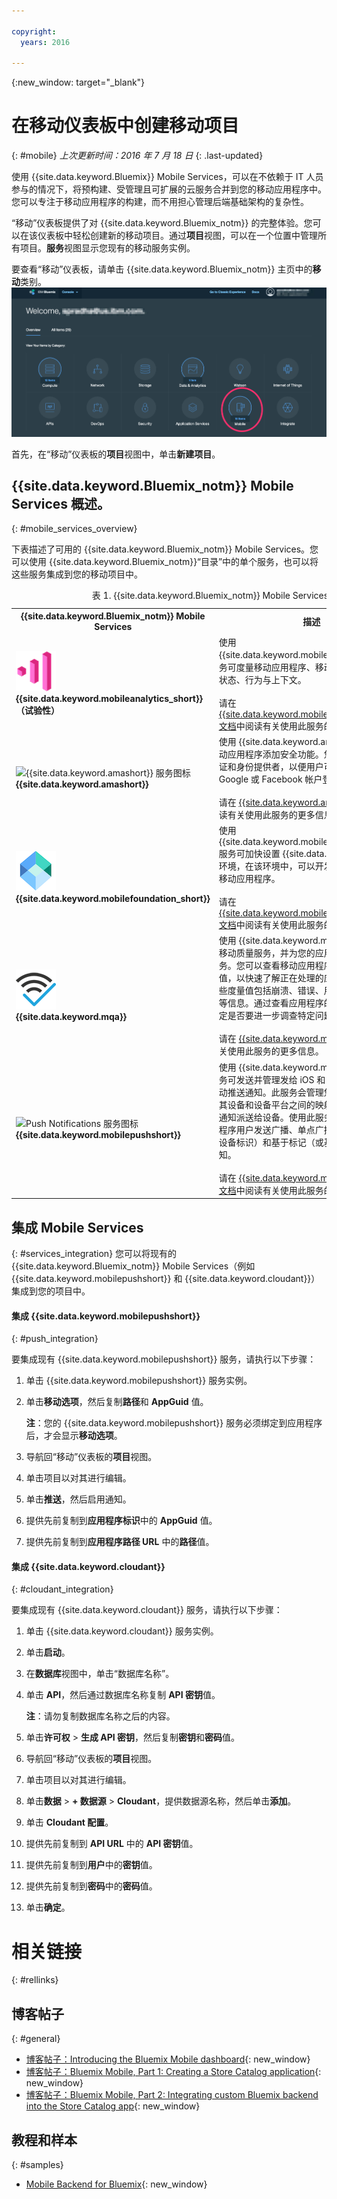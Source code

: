 ```yaml
---

copyright:
  years: 2016

---
```

{:new_window: target="_blank"}

# 在移动仪表板中创建移动项目
{: #mobile}
*上次更新时间：2016 年 7 月 18 日*
{: .last-updated}

使用 {{site.data.keyword.Bluemix}} Mobile Services，可以在不依赖于 IT 人员参与的情况下，将预构建、受管理且可扩展的云服务合并到您的移动应用程序中。您可以专注于移动应用程序的构建，而不用担心管理后端基础架构的复杂性。

“移动”仪表板提供了对 {{site.data.keyword.Bluemix_notm}} 的完整体验。您可以在该仪表板中轻松创建新的移动项目。通过**项目**视图，可以在一个位置中管理所有项目。**服务**视图显示您现有的移动服务实例。

要查看“移动”仪表板，请单击 {{site.data.keyword.Bluemix_notm}} 主页中的**移动**类别。
<img src="images/mobile_dashboard.jpg" alt="{{site.data.keyword.Bluemix_notm}} 主页">

首先，在“移动”仪表板的**项目**视图中，单击**新建项目**。

## {{site.data.keyword.Bluemix_notm}} Mobile Services 概述。
{: #mobile_services_overview}

下表描述了可用的 {{site.data.keyword.Bluemix_notm}} Mobile Services。您可以使用 {{site.data.keyword.Bluemix_notm}}“目录”中的单个服务，也可以将这些服务集成到您的移动项目中。

<table summary="此表描述了 {{site.data.keyword.Bluemix_notm}} Mobile services，并提供了服务文档的链接">
<caption>表 1. {{site.data.keyword.Bluemix_notm}} Mobile Services</caption>
<th>{{site.data.keyword.Bluemix_notm}} Mobile Services</th>
<th>描述</th>
<tr>
<td> <img src="images/mobile_analytics_icon.png" alt="{{site.data.keyword.mobileanalytics_short}} 图标"><br/><b>{{site.data.keyword.mobileanalytics_short}}（试验性）</b></td>
<td valign="top">使用 {{site.data.keyword.mobileanalytics_full}} 服务可度量移动应用程序、移动用户和移动设备的状态、行为与上下文。<br/><br/>
请在 <a href="../services/mobileanalytics/index.html" alt="{{site.data.keyword.mobileanalytics_short}} 文档链接">{{site.data.keyword.mobileanalytics_short}} 文档</a>中阅读有关使用此服务的更多信息。
</td>
</tr>
<tr>
<td><img src="images/catalog_icons-05.png" alt="{{site.data.keyword.amashort}} 服务图标"><br/><b>{{site.data.keyword.amashort}}</b></td>
<td valign="top">使用 {{site.data.keyword.amafull}} 服务可向移动应用程序添加安全功能。您可以配置客户机认证和身份提供者，以便用户可以使用自己现有的 Google 或 Facebook 帐户登录到应用程序。<br/><br/>
请在 <a href="../services/mobileaccess/index.html" alt="{{site.data.keyword.amashort}} 文档链接">{{site.data.keyword.amashort}} 文档</a>中阅读有关使用此服务的更多信息。</td>
</tr>
<tr>
<td><img src="images/MFPFoundation_icon.png" alt="{{site.data.keyword.mobilefoundation_short}} 服务图标"><br/> <b>{{site.data.keyword.mobilefoundation_short}}</b></td>
<td valign="top">使用 {{site.data.keyword.mobilefoundation_long}} 服务可加快设置 {{site.data.keyword.mfp_full}} 环境，在该环境中，可以开发、测试和使用企业移动应用程序。<br/><br/>
请在 <a href="../services/mobilefoundation/index.html" alt="{{site.data.keyword.mobilefoundation_short}} 文档链接">{{site.data.keyword.mobilefoundation_short}} 文档</a>中阅读有关使用此服务的更多信息。</td>
</tr>
<tr>
<td><img src="images/mqa_icon.png" alt="{{site.data.keyword.mqa}} 服务图标"><br/><b>{{site.data.keyword.mqa}}</b></td>
<td valign="top">使用 {{site.data.keyword.mqafull}} 服务可发现移动质量服务，并为您的应用程序设置这些服务。您可以查看移动应用程序的高级别质量度量值，以快速了解正在处理的应用程序的问题。这些度量值包括崩溃、错误、用户反馈和用户观点等信息。通过查看应用程序的这些信息，可以确定是否要进一步调查特定问题。<br/><br/>
请在 <a href="../services/MobileQualityAssurance/index.html" alt="{{site.data.keyword.mqa}} 文档链接">{{site.data.keyword.mqa}} 文档</a>中阅读有关使用此服务的更多信息。</td>
</tr>
<tr>
<td><img src="images/catalog_icons-09.png" alt="Push Notifications 服务图标"><br/><b>{{site.data.keyword.mobilepushshort}}</b></td>
<td valign="top">使用 {{site.data.keyword.mobilepushfull}} 服务可发送并管理发给 iOS 和 Android 平台的移动推送通知。此服务会管理您的应用程序用户与其设备和设备平台之间的映射，还会处理将推送通知派送给设备。使用此服务，可以向移动应用程序用户发送广播、单点广播（根据用户标识和设备标识）和基于标记（或基于主题）的推送通知。<br/><br/>
请在 <a href="../services/mobilepush/index.html" alt="{{site.data.keyword.mobilepushshort}} 文档链接">{{site.data.keyword.mobilepushshort}} 文档</a>中阅读有关使用此服务的更多信息。</td>
</table>

## 集成 Mobile Services
{: #services_integration}
您可以将现有的 {{site.data.keyword.Bluemix_notm}} Mobile Services（例如 {{site.data.keyword.mobilepushshort}} 和 {{site.data.keyword.cloudant}}）集成到您的项目中。

#### 集成 {{site.data.keyword.mobilepushshort}}
{: #push_integration}

要集成现有 {{site.data.keyword.mobilepushshort}} 服务，请执行以下步骤：

1. 单击 {{site.data.keyword.mobilepushshort}} 服务实例。
2. 单击**移动选项**，然后复制**路径**和 **AppGuid** 值。

   **注**：您的 {{site.data.keyword.mobilepushshort}} 服务必须绑定到应用程序后，才会显示**移动选项**。

3. 导航回“移动”仪表板的**项目**视图。
4. 单击项目以对其进行编辑。
5. 单击**推送**，然后启用通知。
6. 提供先前复制到**应用程序标识**中的 **AppGuid** 值。
7. 提供先前复制到**应用程序路径 URL** 中的**路径**值。

#### 集成 {{site.data.keyword.cloudant}}
{: #cloudant_integration}

要集成现有 {{site.data.keyword.cloudant}} 服务，请执行以下步骤：

1. 单击 {{site.data.keyword.cloudant}} 服务实例。
2. 单击**启动**。
3. 在**数据库**视图中，单击“数据库名称”。
4. 单击 **API**，然后通过数据库名称复制 **API 密钥**值。

   **注**：请勿复制数据库名称之后的内容。

5. 单击**许可权** > **生成 API 密钥**，然后复制**密钥**和**密码**值。
6. 导航回“移动”仪表板的**项目**视图。
7. 单击项目以对其进行编辑。
8. 单击**数据** > **+ 数据源** > **Cloudant**，提供数据源名称，然后单击**添加**。
9. 单击 **Cloudant 配置**。
10. 提供先前复制到 **API URL** 中的 **API 密钥**值。
11. 提供先前复制到**用户**中的**密钥**值。
12. 提供先前复制到**密码**中的**密码**值。
13. 单击**确定**。


# 相关链接
{: #rellinks}

<!-- links to internal services don't work
## {{site.data.keyword.Bluemix_notm}} Mobile services
{: #general}
* [Mobile Analytics (Experimental)](../services/mobileanalytics/index.html){: new_window}
* [Mobile Client Access](../services/mobileaccess/index.html){: new_window}
* [Mobile Foundation](../services/mobilefoundation/index.html){: new_window}
* [Mobile Quality Assurance)](../services/MobileQualityAssurance/index.html){: new_window}
* [Push Notifications](../services/mobilepush/index.html){: new_window}
-->

## 博客帖子
{: #general}
* [博客帖子：Introducing the Bluemix Mobile dashboard](https://developer.ibm.com/bluemix/2016/07/08/new-bluemix-mobile-dashboard/){: new_window}
* [博客帖子：Bluemix Mobile, Part 1: Creating a Store Catalog application](https://developer.ibm.com/bluemix/2016/07/13/bluemix-mobile-creating-store-catalog-app-part1/){: new_window}
* [博客帖子：Bluemix Mobile, Part 2: Integrating custom Bluemix backend into the Store Catalog app](https://developer.ibm.com/bluemix/2016/07/14/bluemix-mobile-integrating-custom-backend-part2/){: new_window}

## 教程和样本
{: #samples}
* [Mobile Backend for Bluemix](https://github.com/ibm-bluemix-mobile-services/mobiledashboard-storecatalog-backend){: new_window}

